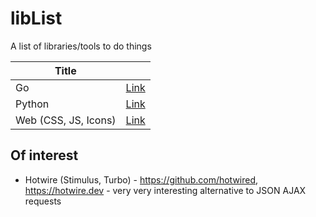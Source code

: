 # libList
A list of libraries/tools to do things

| Title                |                    |
| -------------------- | ------------------ |
| Go                   | [Link](/go.md)     |
| Python               | [Link](/python.md) |
| Web (CSS, JS, Icons) | [Link](/web.md)    |

## Of interest

* Hotwire (Stimulus, Turbo) - https://github.com/hotwired, https://hotwire.dev - very very interesting alternative to JSON AJAX requests
